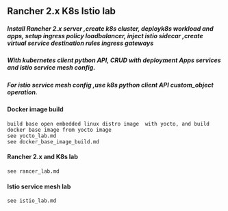 ## Rancher 2.x  K8s Istio lab

##### Install Rancher 2.x server ,create k8s cluster, deployk8s workload and apps, setup ingress policy loadbalancer, inject istio sidecar ,create virtual service destination rules ingress gateways

##### With kubernetes client python API,   CRUD with deployment Apps services and istio service mesh config.

##### For istio service mesh config ,use k8s python client API custom_object operation.

#### Docker image build

    build base open embedded linux distro image  with yocto, and build docker base image from yocto image
    see yocto_lab.md
    see docker_base_image_build.md
    
#### Rancher 2.x and K8s lab

    see rancer_lab.md
  
#### Istio service mesh lab

    see istio_lab.md